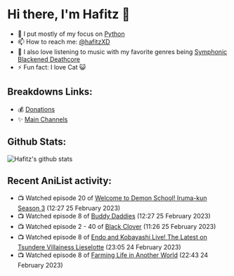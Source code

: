 # Hi there, I'm Hafitz 👋
- 🐍 I put mostly of my focus on [Python](https://python.org)
- 📫 How to reach me: [@hafitzXD](https://t.me/hafitzXD)
- 🎵 I also love listening to music with my favorite genres being [Symphonic Blackened Deathcore](https://youtu.be/qyYmS_iBcy4)
- ⚡ Fun fact: I love Cat 😺

## Breakdowns Links:
- 💰 [Donations](https://t.me/TheBreakdowns/2)
- ✨ [Main Channels](https://t.me/TheBreakdowns)

## Github Stats:
![Hafitz's github stats](https://github-readme-stats.vercel.app/api?username=breakdowns&show_icons=true&count_private=true&bg_color=00000000&text_color=777)

## Recent AniList activity:
<!-- ANILIST_ACTIVITY:start -->

-   📺 Watched episode 20 of [Welcome to Demon School! Iruma-kun Season 3](https://anilist.co/anime/139092) (12:27 25 February 2023)
-   📺 Watched episode 8 of [Buddy Daddies](https://anilist.co/anime/155907) (12:27 25 February 2023)
-   📺 Watched episode 2 - 40 of [Black Clover](https://anilist.co/anime/97940) (11:26 25 February 2023)
-   📺 Watched episode 8 of [Endo and Kobayashi Live! The Latest on Tsundere Villainess Lieselotte](https://anilist.co/anime/143064) (23:05 24 February 2023)
-   📺 Watched episode 8 of [Farming Life in Another World](https://anilist.co/anime/146850) (22:43 24 February 2023)

<!-- ANILIST_ACTIVITY:end -->

